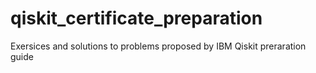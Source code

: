 # qiskit_certificate_preparation
Exersices and solutions to problems proposed by IBM Qiskit preraration guide
